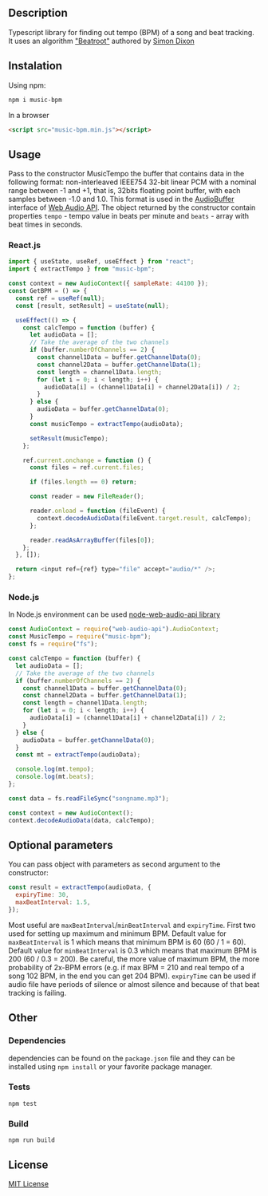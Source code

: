 ## Description

Typescript library for finding out tempo (BPM) of a song and beat tracking. It uses an algorithm ["Beatroot"](http://www.eecs.qmul.ac.uk/~simond/pub/2001/jnmr.pdf) authored by [Simon Dixon](http://www.eecs.qmul.ac.uk/~simond/)

## Instalation

Using npm:

```sh
npm i music-bpm
```

In a browser

```html
<script src="music-bpm.min.js"></script>
```

## Usage

Pass to the constructor MusicTempo the buffer that contains data in the following format: non-interleaved IEEE754 32-bit linear PCM with a nominal range between -1 and +1, that is, 32bits floating point buffer, with each samples between -1.0 and 1.0. This format is used in the [AudioBuffer](https://developer.mozilla.org/en/docs/Web/API/AudioBuffer) interface of [Web Audio API](https://developer.mozilla.org/en/docs/Web/API/Web_Audio_API). The object returned by the constructor contain properties `tempo` - tempo value in beats per minute and `beats` - array with beat times in seconds.

### React.js

```javascript
import { useState, useRef, useEffect } from "react";
import { extractTempo } from "music-bpm";

const context = new AudioContext({ sampleRate: 44100 });
const GetBPM = () => {
  const ref = useRef(null);
  const [result, setResult] = useState(null);

  useEffect(() => {
    const calcTempo = function (buffer) {
      let audioData = [];
      // Take the average of the two channels
      if (buffer.numberOfChannels == 2) {
        const channel1Data = buffer.getChannelData(0);
        const channel2Data = buffer.getChannelData(1);
        const length = channel1Data.length;
        for (let i = 0; i < length; i++) {
          audioData[i] = (channel1Data[i] + channel2Data[i]) / 2;
        }
      } else {
        audioData = buffer.getChannelData(0);
      }
      const musicTempo = extractTempo(audioData);

      setResult(musicTempo);
    };

    ref.current.onchange = function () {
      const files = ref.current.files;

      if (files.length == 0) return;

      const reader = new FileReader();

      reader.onload = function (fileEvent) {
        context.decodeAudioData(fileEvent.target.result, calcTempo);
      };

      reader.readAsArrayBuffer(files[0]);
    };
  }, []);

  return <input ref={ref} type="file" accept="audio/*" />;
};
```

### Node.js

In Node.js environment can be used [node-web-audio-api library](https://github.com/sebpiq/node-web-audio-api)

```javascript
const AudioContext = require("web-audio-api").AudioContext;
const MusicTempo = require("music-bpm");
const fs = require("fs");

const calcTempo = function (buffer) {
  let audioData = [];
  // Take the average of the two channels
  if (buffer.numberOfChannels == 2) {
    const channel1Data = buffer.getChannelData(0);
    const channel2Data = buffer.getChannelData(1);
    const length = channel1Data.length;
    for (let i = 0; i < length; i++) {
      audioData[i] = (channel1Data[i] + channel2Data[i]) / 2;
    }
  } else {
    audioData = buffer.getChannelData(0);
  }
  const mt = extractTempo(audioData);

  console.log(mt.tempo);
  console.log(mt.beats);
};

const data = fs.readFileSync("songname.mp3");

const context = new AudioContext();
context.decodeAudioData(data, calcTempo);
```

## Optional parameters

You can pass object with parameters as second argument to the constructor:

```javascript
const result = extractTempo(audioData, {
  expiryTime: 30,
  maxBeatInterval: 1.5,
});
```

Most useful are `maxBeatInterval`/`minBeatInterval` and `expiryTime`. First two used for setting up maximum and minimum BPM. Default value for `maxBeatInterval` is 1 which means that minimum BPM is 60 (60 / 1 = 60). Default value for `minBeatInterval` is 0.3 which means that maximum BPM is 200 (60 / 0.3 = 200). Be careful, the more value of maximum BPM, the more probability of 2x-BPM errors (e.g. if max BPM = 210 and real tempo of a song 102 BPM, in the end you can get 204 BPM).
`expiryTime` can be used if audio file have periods of silence or almost silence and because of that beat tracking is failing.

## Other

### Dependencies

dependencies can be found on the `package.json` file and they can be installed using `npm install` or your favorite package manager.

### Tests

```shell
npm test
```

### Build

```shell
npm run build
```

## License

[MIT License](LICENSE)
